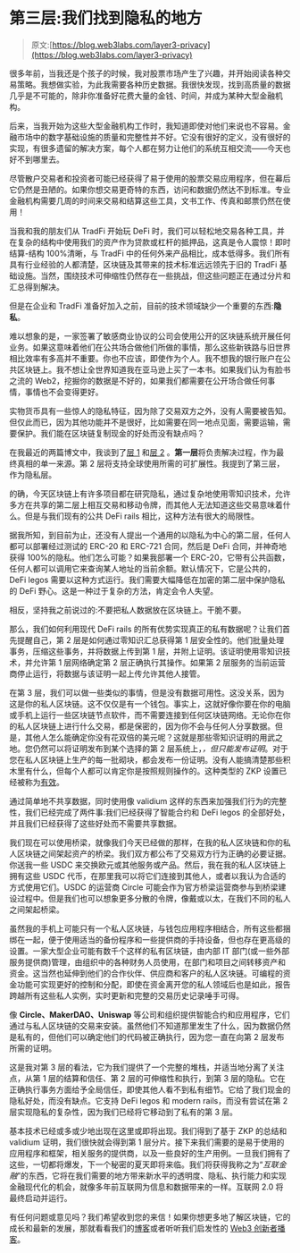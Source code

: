 # 第三层:我们找到隐私的地方

> 原文:[https://blog.web3labs.com/layer3-privacy](https://blog.web3labs.com/layer3-privacy)

很多年前，当我还是个孩子的时候，我对股票市场产生了兴趣，并开始阅读各种交易策略。我想做实验，为此我需要各种历史数据。我很快发现，找到高质量的数据几乎是不可能的，除非你准备好花费大量的金钱、时间，并成为某种大型金融机构。

后来，当我开始为这些大型金融机构工作时，我知道即使对他们来说也不容易。金融市场中的数字基础设施的质量和完整性并不好。它没有很好的定义，没有很好的实现，有很多遗留的解决方案，每个人都在努力让他们的系统互相交流——今天也好不到哪里去。

尽管散户交易者和投资者可能已经获得了易于使用的股票交易应用程序，但在幕后它仍然是丑陋的。如果你想交易更奇特的东西，访问和数据仍然达不到标准。专业金融机构需要几周的时间来交易和结算这些工具，文书工作、传真和邮票仍然在使用！

当我和我的朋友们从 TradFi 开始玩 DeFi 时，我们可以轻松地交易各种工具，并在复杂的结构中使用我们的资产作为贷款或杠杆的抵押品，这真是令人震惊！即时结算-结构 100%清晰，与 TradFi 中的任何外来产品相比，成本低得多。我们所有具有行业经验的人都清楚，区块链及其带来的技术标准远远领先于旧的 TradFi 基础设施。当然，围绕技术可伸缩性仍然存在一些挑战，但这些问题正在通过分片和汇总得到解决。

但是在企业和 TradFi 准备好加入之前，目前的技术领域缺少一个重要的东西:**隐私**。

难以想象的是，一家签署了敏感商业协议的公司会使用公开的区块链系统开展任何业务。如果这意味着他们在公共场合做他们所做的事情，那么这些新铁路与旧世界相比效率有多高并不重要。你也不应该，即使作为个人。我不想我的银行账户在公共区块链上。我不想让全世界知道我在亚马逊上买了一本书。如果我们认为有脸书之流的 Web2，挖掘你的数据是不好的，如果我们都需要在公开场合做任何事情，事情也不会变得更好。

实物货币具有一些惊人的隐私特征，因为除了交易双方之外，没有人需要被告知。但仅此而已，因为其他功能并不是很好，比如需要在同一地点见面，需要运输，需要保护。我们能在区块链复制现金的好处而没有缺点吗？

在我最近的两篇博文中，我谈到了[层 1](https://blog.web3labs.com/enterprise-blockchain-moving-left) 和[层 2](https://blog.web3labs.com/layer2-for-scalability-not-privacy) 。**第一层**将负责解决过程，作为最终真相的单一来源。第 2 层将支持全球使用所需的可扩展性。我提到了第三层，作为隐私层。

的确，今天区块链上有许多项目都在研究隐私，通过复杂地使用零知识技术，允许多方在共享的第二层上相互交易和移动令牌，而其他人无法知道这些交易意味着什么。但是与我们现有的公共 DeFi rails 相比，这种方法有很大的局限性。

据我所知，到目前为止，还没有人提出一个通用的以隐私为中心的第二层，任何人都可以部署经过测试的 ERC-20 和 ERC-721 合同，然后是 DeFi 合同，并神奇地获得 100%的隐私。他们怎么可能？如果我部署一个 ERC-20，它带有公共函数，任何人都可以调用它来查询某人地址的当前余额。默认情况下，它是公共的，DeFi legos 需要以这种方式运行。我们需要大幅降低在加密的第二层中保护隐私的 DeFi 野心。这是一种过于复杂的方法，肯定会令人失望。

相反，坚持我之前说过的:不要把私人数据放在区块链上。干脆不要。

那么，我们如何利用现代 DeFi rails 的所有优势实现真正的私有数据呢？让我们首先提醒自己，第 2 层是如何通过零知识汇总获得第 1 层安全性的。他们批量处理事务，压缩这些事务，并将数据上传到第 1 层，并附上证明。该证明使用零知识技术，并允许第 1 层网络确定第 2 层正确执行其操作。如果第 2 层服务的当前运营商停止运行，将数据与该证明一起上传允许其他人接管。

在第 3 层，我们可以做一些类似的事情，但是没有数据可用性。这没关系，因为这是你的私人区块链。这不仅仅是有一个钱包。事实上，这就好像你要在你的电脑或手机上运行一些区块链节点软件，而不需要连接到任何区块链网络。无论你在你的私人区块链上进行什么交易，都是保密的，因为你不会与任何人分享数据。但是，其他人怎么能确定你没有花双倍的美元呢？这就是那些零知识证明的用武之地。您仍然可以将证明发布到某个选择的第 2 层系统上，*，但只能发布证明*。对于您在私人区块链上生产的每一批砌块，都会发布一份证明。没有人能搞清楚那些积木里有什么，但每个人都可以肯定你是按照规则操作的。这种类型的 ZKP 设置已经被称为[有效](https://ethereum.org/en/developers/docs/scaling/validium/)。

通过简单地不共享数据，同时使用像 validium 这样的东西来加强我们行为的完整性，我们已经完成了两件事:我们已经获得了智能合约和 DeFi legos 的全部好处，并且我们已经获得了这些好处而不需要共享数据。

我们现在可以使用桥梁，就像我们今天已经做的那样，在我的私人区块链和你的私人区块链之间架起资产的桥梁。我们双方都公布了交易双方行为正确的必要证据。你送我一些 USDC 来交换欧元或其他服务或产品。然后，我在我的私人区块链上拥有这些 USDC 代币，在那里我可以将它们连接到其他人，或者以我认为合适的方式使用它们。USDC 的运营商 Circle 可能会作为官方桥梁运营商参与到桥梁建设过程中。但是我们也可以想象更多分散的令牌，像戴或以太，在我们不同的私人之间架起桥梁。

虽然我的手机上可能只有一个私人区块链，与钱包应用程序相结合，所有这些都捆绑在一起，便于使用适当的备份程序和一些提供商的手持设备，但也存在更高级的设置。一家大型企业可能有数千个这样的私有区块链，由内部 IT 部门(或一些外部服务提供商)管理，由组织中的各种财务人员使用，在部门和项目之间转移资产和资金。这当然也延伸到他们的合作伙伴、供应商和客户的私人区块链。可编程的资金功能可实现更好的控制和分配，即使在资金离开您的私人领域后也是如此，报告跨越所有这些私人实例，实时更新和完整的交易历史记录唾手可得。

像 **Circle、MakerDAO、Uniswap** 等公司和组织提供智能合约和应用程序，它们通过与私人区块链的交易来安装。虽然他们不知道那里发生了什么，因为数据仍然是私有的，但他们可以确定他们的代码被正确执行，因为您一直在向第 2 层发布所需的证明。

这是我对第 3 层的看法，它为我们提供了一个完整的堆栈，并适当地分离了关注点，从第 1 层的结算和信任、第 2 层的可伸缩性和执行，到第 3 层的隐私。它在正确执行事务方面给予全局信任，即使其他人看不到私有细节。它给了我们现金的隐私好处，而没有缺点。它支持 DeFi legos 和 modern rails，而没有尝试在第 2 层实现隐私的复杂性，因为我们已经将它移动到了私有的第 3 层。

基本技术已经或多或少地出现在这里或即将出现。我们得到了基于 ZKP 的总结和 validium 证明，我们很快就会得到第 1 层分片。接下来我们需要的是易于使用的应用程序和框架，相关服务的提供商，以及一些良好的生产用例。一旦我们拥有了这些，一切都将爆发，下一个秘密的夏天即将来临。我们将获得我称之为“*互联金融*”的东西，它将在我们需要的地方带来新水平的透明度、隐私、执行能力和实现金融现代化的机会，就像多年前互联网为信息和数据带来的一样。互联网 2.0 将最终启动并运行。

有任何问题或意见吗？我们希望收到您的来信！如果你想更多地了解区块链，它的成长和最新的发展，那就看看我们的[博客](https://blog.web3labs.com/)或者听听我们启发性的 [Web3 创新者播客](https://podcast.web3labs.com/)。